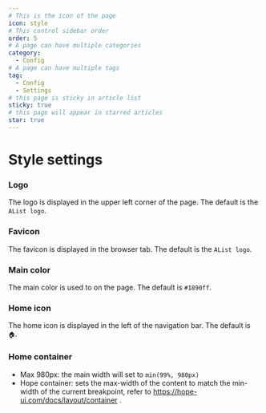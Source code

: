 ```yaml
---
# This is the icon of the page
icon: style
# This control sidebar order
order: 5
# A page can have multiple categories
category:
  - Config
# A page can have multiple tags
tag:
  - Config
  - Settings
# this page is sticky in article list
sticky: true
# this page will appear in starred articles
star: true
---
```


# Style settings

### Logo

The logo is displayed in the upper left corner of the page. The default is the `AList logo`.

### Favicon

The favicon is displayed in the browser tab. The default is the `AList logo`.

### Main color

The main color is used to on the page. The default is `#1890ff`.

### Home icon

The home icon is displayed in the left of the navigation bar. The default is `🏠`.

### Home container

- Max 980px: the main width will set to `min(99%, 980px)`
- Hope container: sets the max-width of the content to match the min-width of the current breakpoint, refer to https://hope-ui.com/docs/layout/container .